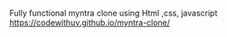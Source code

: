 Fully functional myntra clone using Html ,css, javascript
   https://codewithuv.github.io/myntra-clone/
